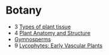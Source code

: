 # Botany

- 3 [Types of plant tissue](types-of-plant-tissue)
- 4 [Plant Anatomy and Structure](plant-anatomy-and-structure)
- [Gymnosperms](gymnosperms)
- 9 [Lycophytes: Early Vascular Plants](lychophytes-early-vascular-plants)